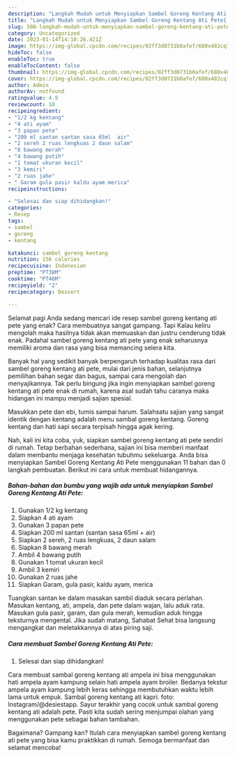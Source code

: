 ```yaml
---
description: "Langkah Mudah untuk Menyiapkan Sambel Goreng Kentang Ati Pete{ yang Lezat,  Menu Buat lebaran"
title: "Langkah Mudah untuk Menyiapkan Sambel Goreng Kentang Ati Pete{ yang Lezat,  Menu Buat lebaran"
slug: 508-langkah-mudah-untuk-menyiapkan-sambel-goreng-kentang-ati-pete-yang-lezat-menu-buat-lebaran
category: Uncategorized
date: 2023-01-14T14:10:26.421Z
image: https://img-global.cpcdn.com/recipes/02ff3d0731b0afef/680x482cq70/sambel-goreng-kentang-ati-pete-foto-resep-utama.jpg
hideToc: false
enableToc: true
enableTocContent: false
thumbnail: https://img-global.cpcdn.com/recipes/02ff3d0731b0afef/680x482cq70/sambel-goreng-kentang-ati-pete-foto-resep-utama.jpg
cover: https://img-global.cpcdn.com/recipes/02ff3d0731b0afef/680x482cq70/sambel-goreng-kentang-ati-pete-foto-resep-utama.jpg
author: Admin
authorAv: notfound
ratingvalue: 4.9
reviewcount: 10
recipeingredient:
- "1/2 kg kentang"
- "4 ati ayam"
- "3 papan pete"
- "200 ml santan santan sasa 65ml  air"
- "2 sereh 2 ruas lengkuas 2 daun salam"
- "8 bawang merah"
- "4 bawang putih"
- "1 tomat ukuran kecil"
- "3 kemiri"
- "2 ruas jahe"
- " Garam gula pasir kaldu ayam merica"
recipeinstructions:

- "Selesai dan siap dihidangkan!"
categories:
- Resep
tags:
- sambel
- goreng
- kentang

katakunci: sambel goreng kentang 
nutrition: 156 calories
recipecuisine: Indonesian
preptime: "PT38M"
cooktime: "PT46M"
recipeyield: "2"
recipecategory: Dessert

---
```



Selamat pagi Anda sedang mencari ide resep sambel goreng kentang ati pete yang enak? Cara membuatnya sangat gampang. Tapi Kalau keliru mengolah maka hasilnya tidak akan memuaskan dan justru cenderung tidak enak. Padahal sambel goreng kentang ati pete yang enak seharusnya memiliki aroma dan rasa yang bisa memancing selera kita.


Banyak hal yang sedikit banyak berpengaruh terhadap kualitas rasa dari sambel goreng kentang ati pete, mulai dari jenis bahan, selanjutnya pemilihan bahan segar dan bagus, sampai cara mengolah dan menyajikannya. Tak perlu bingung jika ingin menyiapkan sambel goreng kentang ati pete enak di rumah, karena asal sudah tahu caranya maka hidangan ini mampu menjadi sajian spesial.

Masukkan pete dan ebi, tumis sampai harum. Salahsatu sajian yang sangat identik dengan kentang adalah menu sambal goreng kentang. Goreng kentang dan hati sapi secara terpisah hingga agak kering.


Nah, kali ini kita coba, yuk, siapkan sambel goreng kentang ati pete sendiri di rumah. Tetap berbahan sederhana, sajian ini bisa memberi manfaat dalam membantu menjaga kesehatan tubuhmu sekeluarga. Anda bisa menyiapkan Sambel Goreng Kentang Ati Pete menggunakan 11 bahan dan 0 langkah pembuatan. Berikut ini cara untuk membuat hidangannya.

<!--inarticleads1-->

##### Bahan-bahan dan bumbu yang wajib ada untuk menyiapkan Sambel Goreng Kentang Ati Pete:

1. Gunakan 1/2 kg kentang
1. Siapkan 4 ati ayam
1. Gunakan 3 papan pete
1. Siapkan 200 ml santan (santan sasa 65ml + air)
1. Siapkan 2 sereh, 2 ruas lengkuas, 2 daun salam
1. Siapkan 8 bawang merah
1. Ambil 4 bawang putih
1. Gunakan 1 tomat ukuran kecil
1. Ambil 3 kemiri
1. Gunakan 2 ruas jahe
1. Siapkan  Garam, gula pasir, kaldu ayam, merica


Tuangkan santan ke dalam masakan sambil diaduk secara perlahan. Masukan kentang, ati, ampela, dan pete dalam wajan, lalu aduk rata. Masukan gula pasir, garam, dan gula merah, kemudian aduk hingga teksturnya mengental. Jika sudah matang, Sahabat Sehat bisa langsung mengangkat dan meletakkannya di atas piring saji. 

<!--inarticleads2-->

##### Cara membuat Sambel Goreng Kentang Ati Pete:


1. Selesai dan siap dihidangkan!

Cara membuat sambal goreng kentang ati ampela ini bisa menggunakan hati ampela ayam kampung selain hati ampela ayam broiler. Bedanya tekstur ampela ayam kampung lebih keras sehingga membutuhkan waktu lebih lama untuk empuk. Sambal goreng kentang ati kapri. foto: Instagram/@desiestapp. Sayur terakhir yang cocok untuk sambal goreng kentang ati adalah pete. Pasti kita sudah sering menjumpai olahan yang menggunakan pete sebagai bahan tambahan. 

Bagaimana? Gampang kan? Itulah cara menyiapkan sambel goreng kentang ati pete yang bisa kamu praktikkan di rumah. Semoga bermanfaat dan selamat mencoba!
